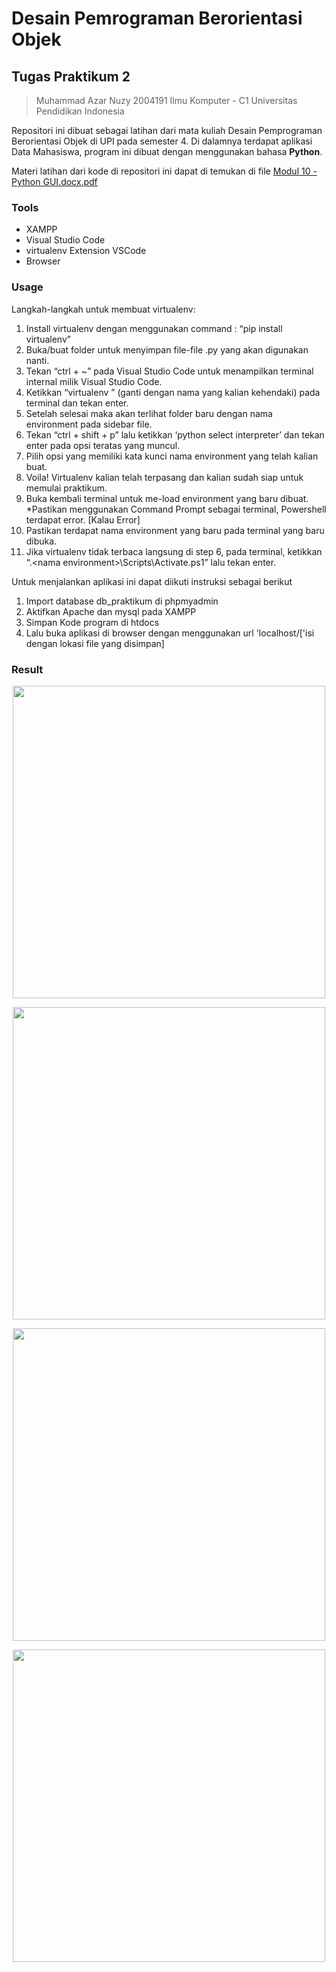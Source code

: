 # Desain Pemrograman Berorientasi Objek

## Tugas Praktikum 2
> Muhammad Azar Nuzy 
> 2004191
> Ilmu Komputer - C1
> Universitas Pendidikan Indonesia

Repositori ini dibuat sebagai latihan dari mata kuliah Desain Pemprograman Berorientasi Objek di UPI pada semester 4. Di dalamnya terdapat aplikasi Data Mahasiswa, program ini dibuat dengan menggunakan bahasa **Python**.

Materi latihan dari kode di repositori ini dapat di temukan di file  [Modul 10 - Python GUI.docx.pdf](https://github.com/azarnuzy/TP3DPBO2022.git)

### Tools
- XAMPP
- Visual Studio Code
- virtualenv Extension VSCode
- Browser

### Usage

Langkah-langkah untuk membuat virtualenv:
1. Install virtualenv dengan menggunakan command : “pip install virtualenv”
2. Buka/buat folder untuk menyimpan file-file .py yang akan digunakan nanti.
3. Tekan “ctrl + ~” pada Visual Studio Code untuk menampilkan terminal internal milik Visual Studio Code.
4. Ketikkan “virtualenv <nama environment>” (ganti <nama environment> dengan nama yang kalian kehendaki) pada terminal dan tekan enter.
5. Setelah selesai maka akan terlihat folder baru dengan nama environment pada sidebar file.
6. Tekan “ctrl + shift + p” lalu ketikkan ‘python select interpreter’ dan tekan enter pada opsi teratas yang muncul.
7. Pilih opsi yang memiliki kata kunci nama environment yang telah kalian buat.
8. Voila! Virtualenv kalian telah terpasang dan kalian sudah siap untuk memulai praktikum.
9. Buka kembali terminal untuk me-load environment yang baru dibuat. *Pastikan menggunakan Command Prompt sebagai terminal, Powershell terdapat error. [Kalau Error]
10. Pastikan terdapat nama environment yang baru pada terminal yang baru dibuka.
11. Jika virtualenv tidak terbaca langsung di step 6, pada terminal, ketikkan “.\<nama environment>\Scripts\Activate.ps1” lalu tekan enter.

Untuk menjalankan aplikasi ini dapat diikuti instruksi sebagai berikut
1. Import database db_praktikum di phpmyadmin
2. Aktifkan Apache dan mysql pada XAMPP
3. Simpan Kode program di htdocs 
4. Lalu buka aplikasi di browser dengan menggunakan url 'localhost/['isi dengan lokasi file yang disimpan]

### Result
<p align="center">
    <img src="https://github.com/azarnuzy/TP3DPBO2022/blob/main/Screenshoots/home.png" style="height:500px;">
</p>
<p align="center">
    <img src="https://github.com/azarnuzy/TP3DPBO2022/blob/main/Screenshoots/allData.png" style="height:500px;">
</p>
<p align="center">
    <img src="https://github.com/azarnuzy/TP3DPBO2022/blob/main/Screenshoots/input.png" style="height:500px;">
</p>
<p align="center">
    <img src="https://github.com/azarnuzy/TP3DPBO2022/blob/main/Screenshoots/facility.png" style="height:500px;">
</p>